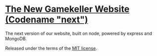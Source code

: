 # [The New Gamekeller Website (Codename "next")](https://github.com/gamekeller/next/)

The next version of our website, built on node, powered by express and MongoDB.

Released under the terms of the [MIT license](LICENSE).